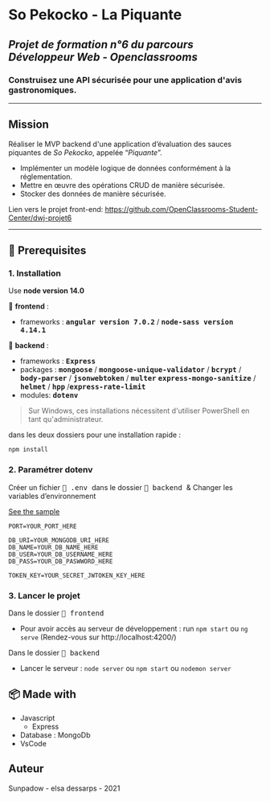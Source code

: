 # So Pekocko - La Piquante

## *Projet de formation n°6 du parcours Développeur Web - Openclassrooms*
### Construisez une API sécurisée pour une application d'avis gastronomiques.

-----------------

## Mission

Réaliser le MVP backend d'une application d’évaluation des sauces piquantes de *So Pekocko*, appelée “*Piquante*”.

* Implémenter un modèle logique de données conformément à la réglementation.
* Mettre en œuvre des opérations CRUD de manière sécurisée.
* Stocker des données de manière sécurisée.

Lien vers le projet front-end: https://github.com/OpenClassrooms-Student-Center/dwj-projet6

***

## :wrench: Prerequisites

### 1. Installation

Use **node version 14.0** 

:file_folder: **frontend** :

* frameworks : <kbd>**angular version 7.0.2**</kbd> / <kbd>**node-sass version 4.14.1**</kbd>


:file_folder: **backend** :

* frameworks :  <kbd>**Express**</kbd>
* packages : <kbd>**mongoose**</kbd> / <kbd>**mongoose-unique-validator**</kbd> / <kbd>**bcrypt**</kbd> / <kbd>**body-parser**</kbd> / <kbd>**jsonwebtoken**</kbd> / <kbd>**multer**</kbd> <kbd>**express-mongo-sanitize**</kbd> / <kbd>**helmet**</kbd> / <kbd>**hpp**</kbd> /<kbd>**express-rate-limit**</kbd>
* modules: <kbd>**dotenv**</kbd> 

> Sur Windows, ces installations nécessitent d'utiliser PowerShell en tant qu'administrateur.

dans les deux dossiers pour une installation rapide :
```
npm install
```

### 2. Paramétrer dotenv

Créer un fichier <kbd> :page_facing_up: .env </kbd> dans le dossier <kbd> :file_folder: backend </kbd> & Changer les variables d’environnement

[See the sample](/backend/.env_sample)

```
PORT=YOUR_PORT_HERE

DB_URI=YOUR_MONGODB_URI_HERE
DB_NAME=YOUR_DB_NAME_HERE
DB_USER=YOUR_DB_USERNAME_HERE
DB_PASS=YOUR_DB_PASWWORD_HERE

TOKEN_KEY=YOUR_SECRET_JWTOKEN_KEY_HERE
```

### 3. Lancer le projet

Dans le dossier <kbd> :file_folder: frontend </kbd>

- Pour avoir accès au serveur de développement : run `npm start` ou `ng serve` (Rendez-vous sur http://localhost:4200/)


Dans le dossier <kbd> :file_folder: backend </kbd>
- Lancer le serveur : `node server` ou `npm start` ou `nodemon server`

## :package: Made with

* Javascript 
    * Express
* Database : MongoDb
* VsCode

## Auteur

Sunpadow - elsa dessarps - 2021
